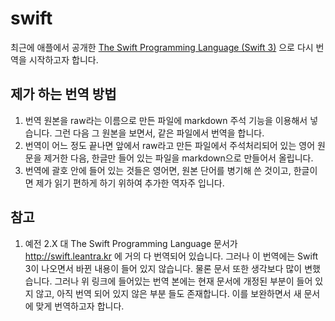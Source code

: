 # swift
최근에 애플에서 공개한 [The Swift Programming Language (Swift 3)](https://developer.apple.com/library/prerelease/content/documentation/Swift/Conceptual/Swift_Programming_Language/index.html) 으로 다시 번역을 시작하고자 합니다.

## 제가 하는 번역 방법

1. 번역 원본을 raw라는 이름으로 만든 파일에 markdown 주석 기능을 이용해서 넣습니다. 그런 다음 그 원본을 보면서, 같은 파일에서 번역을 합니다.
2. 번역이 어느 정도 끝나면 앞에서 raw라고 만든 파일에서 주석처리되어 있는 영어 원문을 제거한 다음, 한글만 들어 있는 파일을   markdown으로 만들어서 올립니다.
3. 번역에 괄호 안에 들어 있는 것들은 영어면, 원본 단어를 병기해 쓴 것이고, 한글이면 제가 읽기 편하게 하기 위하여 추가한 역자주 입니다.

## 참고

1. 예전 2.X 대 The Swift Programming Language 문서가 http://swift.leantra.kr 에 거의 다 번역되어 있습니다. 그러나 이 번역에는 Swift 3이 나오면서 바뀐 내용이 들어 있지 않습니다. 물론 문서 또한 생각보다 많이 변했습니다.  그러나 위 링크에 들어있는 번역 본에는 현재 문서에 개정된 부분이 들어 있지 않고, 아직 번역 되어 있지 않은 부분 들도 존재합니다. 이를 보완하면서 새 문서에 맞게 번역하고자 합니다.
